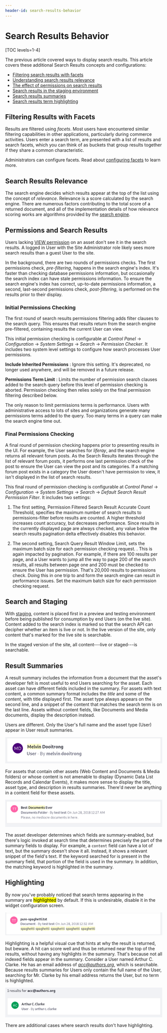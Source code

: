 ```yaml
---
header-id: search-results-behavior
---
```


# Search Results Behavior

[TOC levels=1-4]

The previous article covered ways to display search results. This article
covers these additional Search Results concepts and configurations: 

- [Filtering search results with facets](#filtering-results-with-facets)
- [Understanding search results relevance](#search-results-relevance)
- [The effect of permissions on search results](#permissions-and-search-results)
- [Search results in the staging environment](#search-and-staging)
- [Search results summaries](#result-summaries)
- [Search results term highlighting](#highlighting)

## Filtering Results with Facets

Results are filtered using *facets*. Most users have encountered similar
filtering capabilities in other applications, particularly during commerce
activities. Users enter a search term, are presented with a list of results and
search facets, which you can think of as buckets that group results together if
they share a common characteristic.

Administrators can configure facets. Read about 
[configuring facets](/docs/7-2/user/-/knowledge_base/u/facets) 
to learn more.

## Search Results Relevance

The search engine decides which results appear at the top of the list using the
concept of *relevance*. Relevance is a score calculated by the search engine.
There are numerous factors contributing to the total score of a returned
document, and all of the implementation details of how relevance scoring works
are algorithms provided by the 
[search engine](https://www.elastic.co/guide/en/elasticsearch/guide/current/relevance-intro.html#relevance-intro).

## Permissions and Search Results

Users lacking
[VIEW permission](/docs/7-2/user/-/knowledge_base/u/roles-and-permissions)
on an asset don't see it in the search results. A logged in User with the Site
Administrator role likely sees more search results than a guest User to the
site. 

In the background, there are two rounds of permissions checks. The first
permissions check, _pre-filtering_, happens in the search engine's index. It's
faster than checking database permissions information, but occasionally the
search index can have stale permissions information. To ensure the search
engine's index has correct, up-to-date permissions information, a second,
last-second permissions check, _post-filtering_, is performed on the results
prior to their display.

### Initial Permissions Checking

The first round of search results permissions filtering adds filter clauses to
the search query. This ensures that results return from the search engine
pre-filtered, containing results the current User can view.

This initial permission checking is configurable at *Control Panel* &rarr;
*Configuration* &rarr; *System Settings* &rarr; *Search* &rarr; *Permission
Checker*. It includes two system level settings to configure how search
processes User permissions.

**Include Inherited Permissions**
: Ignore this setting. It's deprecated, no longer used anywhere, and will be
removed in a future release.

**Permissions Term Limit**
: Limits the number of permission search clauses added to the search query
before this level of permission checking is aborted. Permission checking then
relies solely on the final permission filtering described below.

The only reason to limit permissions terms is performance. Users with
administrative access to lots of sites and organizations generate many
permissions terms added to the query. Too many terms in a query can make the
search engine time out.

### Final Permissions Checking

A final round of permission checking happens prior to presenting results in the
UI. For example, the User searches for *liferay*, and the search engine returns
all relevant forum posts. As the Search Results iterates through the list of
relevant forum posts, it performs one last permission check of the post to
ensure the User can view the post and its categories. If a matching forum post
exists in a category the User doesn't have permission to view, it isn't
displayed in the list of search results.

This final round of permission checking is configurable at *Control Panel*
&rarr; *Configuration* &rarr; *System Settings* &rarr; *Search* &rarr; *Default
Search Result Permission Filter*. It includes two settings:

1.  The first setting, Permission Filtered Search Result Accurate Count
    Threshold, specifies the maximum number of search results to
    permissions-filter before results are counted. A higher threshold increases
    count accuracy, but decreases performance. Since results in the currently
    displayed page are always checked, any value below the search results
    pagination delta effectively disables this behavior.

2.  The second setting, Search Query Result Window Limit, sets the maximum batch
    size for each permission checking request. <!-- OR limits the number of
    results to include in each permission checked request/response cycle to and
    from the search engine-->. This is again impacted by pagination. For
    example, if there are 100 results per page, and a User wants to jump all the
    way to page 200 of the search results, all results between page one and 200
    must be checked to ensure the User has permission. That's 20,000 results to
    permissions check. Doing this in one trip to and form the search engine can
    result in performance issues. Set the maximum batch size for each permission
    checking request. 

## Search and Staging

With
[staging](/docs/7-2/user/-/knowledge_base/u/staging-content-for-publication),
content is placed first in a preview and testing environment before being
published for consumption by end Users (on the live site). Content added to the
search index is marked so that the search API can decipher whether an item is
live or not. In the live version of the site, only content that's marked for the
live site is searchable. 

In the staged version of the site, all content---live or staged---is searchable.

## Result Summaries

A result summary includes the information from a document that the asset's
developer felt is most useful to end Users searching for the asset. Each asset
can have different fields included in the summary. For assets with text content,
a common summary format includes the *title* and some of the *content*, with
title displayed first. The asset type always appears on the second line, and
a snippet of the content that matches the search term is on the last line.
Assets without content fields, like Documents and Media documents, display the
description instead.

Users are different. Only the User's full name and the asset type (User) appear
in User result summaries.

![Figure 1: User summaries contain only the User's full name.](../../../images/search-results-user.png)

For assets that contain other assets (Web Content and Documents & Media
folders) or whose content is not amenable to display (Dynamic Data List Records
and Calendar Events), it makes more sense to display the title, asset type, and
description in results summaries. There'd never be anything in a content field
for these assets.

![Figure 2: Documents and Media and Web Content folders include titles and descriptions in their summaries.](../../../images/search-results-folder.png)

The asset developer determines which fields are summary-enabled, but there's
logic invoked at search time that determines precisely the part of the summary
fields to display. For example, a `content` field can have a lot of text, but
the summary doesn't show it all. Instead, it shows a relevant snippet of the
field's text. If the keyword searched for is present in the summary field, that
portion of the field is used in the summary. In addition, the matching keyword
is highlighted in the summary.

## Highlighting

By now you've probably noticed that search terms appearing in the summary are
<mark>highlighted</mark> by default. If this is undesirable, disable it in the
widget configuration screen. 

![Figure 3: Some document summaries have lots of highlights if the search term matches text that appears in the summary.](../../../images/search-results-highlight.png)

Highlighting is a helpful visual cue that hints at why the result is returned,
but beware. A hit can score well and thus be returned near the top of the
results, without having any highlights in the summary. That's because not all
indexed fields appear in the summary. Consider a User named Arthur C. Clarke. He
has an email address of *acc@authors.org*, which is searchable. Because results
summaries for Users only contain the full name of the User, searching for Mr.
Clarke by his email address returns the User, but no term is highlighted. 

![Figure 4: Results that match the search term won't always have highlights.](../../../images/search-results-no-highlight.png)

There are additional cases where search results don't have highlighting.
